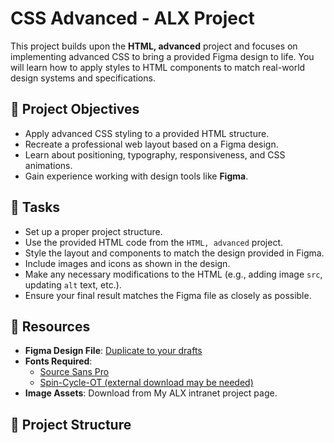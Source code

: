 # CSS Advanced - ALX Project

This project builds upon the **HTML, advanced** project and focuses on implementing advanced CSS to bring a provided Figma design to life. You will learn how to apply styles to HTML components to match real-world design systems and specifications.

## 📝 Project Objectives

- Apply advanced CSS styling to a provided HTML structure.
- Recreate a professional web layout based on a Figma design.
- Learn about positioning, typography, responsiveness, and CSS animations.
- Gain experience working with design tools like **Figma**.

## 🎯 Tasks

- Set up a proper project structure.
- Use the provided HTML code from the `HTML, advanced` project.
- Style the layout and components to match the design provided in Figma.
- Include images and icons as shown in the design.
- Make any necessary modifications to the HTML (e.g., adding image `src`, updating `alt` text, etc.).
- Ensure your final result matches the Figma file as closely as possible.

## 🔗 Resources

- **Figma Design File**: [Duplicate to your drafts](https://www.figma.com/)
- **Fonts Required**:
  - [Source Sans Pro](https://fonts.google.com/specimen/Source+Sans+Pro)
  - [Spin-Cycle-OT (external download may be needed)](https://www.fonts.com/font/house-industries/spin-cycle)
- **Image Assets**: Download from My ALX intranet project page.

## 📁 Project Structure

